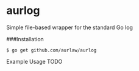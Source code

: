 # aurlog


Simple file-based wrapper for the standard Go log


###Installation
```
$ go get github.com/aurlaw/aurlog
```


Example Usage TODO


